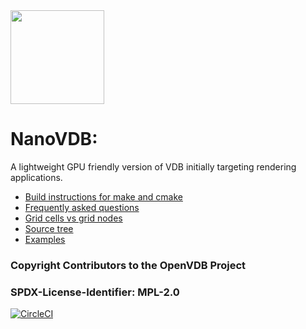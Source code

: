 <img src="https://www.openvdb.org/images/nanovdb_logo.png" height="150">

# NanoVDB:
A lightweight GPU friendly version of VDB initially targeting rendering applications.

* [Build instructions for make and cmake](docs/HowToBuild.md)
* [Frequently asked questions](docs/FAQ.md)
* [Grid cells vs grid nodes](docs/GridCells_vs_GridNodes/Main.pdf)
* [Source tree](docs/SourceTree.md)
* [Examples](docs/HelloWorld.md)

### Copyright Contributors to the OpenVDB Project
### SPDX-License-Identifier: MPL-2.0

[![CircleCI](https://circleci.com/gh/NVIDIA-Omniverse/NanoVDB.svg?style=svg&circle-token=6c3b9bb166841033a0e0c1a9ee5ac49f73d89152)](https://circleci.com/gh/NVIDIA-Omniverse/NanoVDB)
